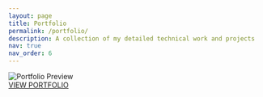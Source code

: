 ```yaml
---
layout: page
title: Portfolio
permalink: /portfolio/
description: A collection of my detailed technical work and projects
nav: true
nav_order: 6
---
```


<div class="row">
  <div class="col-12">
    <div class="card">
      <img src="{{ '/assets/pdf/portfolio_preview.png' | relative_url }}" 
           alt="Portfolio Preview" 
           class="card-img-top img-fluid">
      <div class="card-body text-center">
        <a href="{{ '/assets/pdf/Srecharan_Technical_Portfolio.pdf' | relative_url }}" 
           class="btn btn-primary btn-lg" 
           target="_blank">
          <i class="fa-solid fa-file-pdf me-2"></i> VIEW PORTFOLIO
        </a>
      </div>
    </div>
  </div>
</div>